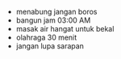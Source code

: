 - menabung jangan boros 
- bangun jam 03:00 AM
- masak air hangat untuk bekal
- olahraga 30 menit
- jangan lupa sarapan
